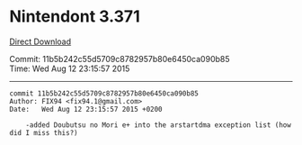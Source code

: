 # Nintendont 3.371
[Direct Download](./Nintendont.zip)

Commit: 11b5b242c55d5709c8782957b80e6450ca090b85  
Time: Wed Aug 12 23:15:57 2015   

-----

```
commit 11b5b242c55d5709c8782957b80e6450ca090b85
Author: FIX94 <fix94.1@gmail.com>
Date:   Wed Aug 12 23:15:57 2015 +0200

    -added Doubutsu no Mori e+ into the arstartdma exception list (how did I miss this?)
```
